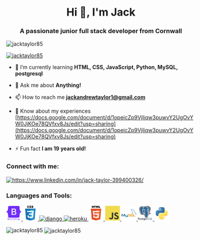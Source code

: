 <h1 align="center">Hi 👋, I'm Jack</h1>
<h3 align="center">A passionate junior full stack developer from Cornwall</h3>

<p align="left"> <img src="https://komarev.com/ghpvc/?username=jacktaylor85&label=Profile%20views&color=0e75b6&style=flat" alt="jacktaylor85" /> </p>

<p align="left"> <a href="https://github.com/ryo-ma/github-profile-trophy"><img src="https://github-profile-trophy.vercel.app/?username=jacktaylor85" alt="jacktaylor85" /></a> </p>

- 🌱 I’m currently learning **HTML, CSS, JavaScript, Python, MySQL, postgresql**

- 💬 Ask me about **Anything!**

- 📫 How to reach me **jackandrewtaylor1@gmail.com**

- 📄 Know about my experiences [https://docs.google.com/document/d/1opeicZp9Vjliqw3puwvY2UgOvYW0JjKOe78QVfxv8Js/edit?usp=sharing](https://docs.google.com/document/d/1opeicZp9Vjliqw3puwvY2UgOvYW0JjKOe78QVfxv8Js/edit?usp=sharing)

- ⚡ Fun fact **I am 19 years old!**

<h3 align="left">Connect with me:</h3>
<p align="left">
<a href="https://linkedin.com/in/https://www.linkedin.com/in/jack-taylor-399400326/" target="blank"><img align="center" src="https://raw.githubusercontent.com/rahuldkjain/github-profile-readme-generator/master/src/images/icons/Social/linked-in-alt.svg" alt="https://www.linkedin.com/in/jack-taylor-399400326/" height="30" width="40" /></a>
</p>

<h3 align="left">Languages and Tools:</h3>
<p align="left"> <a href="https://getbootstrap.com" target="_blank" rel="noreferrer"> <img src="https://raw.githubusercontent.com/devicons/devicon/master/icons/bootstrap/bootstrap-plain-wordmark.svg" alt="bootstrap" width="40" height="40"/> </a> <a href="https://www.w3schools.com/css/" target="_blank" rel="noreferrer"> <img src="https://raw.githubusercontent.com/devicons/devicon/master/icons/css3/css3-original-wordmark.svg" alt="css3" width="40" height="40"/> </a> <a href="https://www.djangoproject.com/" target="_blank" rel="noreferrer"> <img src="https://cdn.worldvectorlogo.com/logos/django.svg" alt="django" width="40" height="40"/> </a> <a href="https://heroku.com" target="_blank" rel="noreferrer"> <img src="https://www.vectorlogo.zone/logos/heroku/heroku-icon.svg" alt="heroku" width="40" height="40"/> </a> <a href="https://www.w3.org/html/" target="_blank" rel="noreferrer"> <img src="https://raw.githubusercontent.com/devicons/devicon/master/icons/html5/html5-original-wordmark.svg" alt="html5" width="40" height="40"/> </a> <a href="https://developer.mozilla.org/en-US/docs/Web/JavaScript" target="_blank" rel="noreferrer"> <img src="https://raw.githubusercontent.com/devicons/devicon/master/icons/javascript/javascript-original.svg" alt="javascript" width="40" height="40"/> </a> <a href="https://www.mysql.com/" target="_blank" rel="noreferrer"> <img src="https://raw.githubusercontent.com/devicons/devicon/master/icons/mysql/mysql-original-wordmark.svg" alt="mysql" width="40" height="40"/> </a> <a href="https://www.postgresql.org" target="_blank" rel="noreferrer"> <img src="https://raw.githubusercontent.com/devicons/devicon/master/icons/postgresql/postgresql-original-wordmark.svg" alt="postgresql" width="40" height="40"/> </a> <a href="https://www.python.org" target="_blank" rel="noreferrer"> <img src="https://raw.githubusercontent.com/devicons/devicon/master/icons/python/python-original.svg" alt="python" width="40" height="40"/> </a> </p>

<p><img align="left" src="https://github-readme-stats.vercel.app/api/top-langs?username=jacktaylor85&show_icons=true&locale=en&layout=compact" alt="jacktaylor85" /></p>

<p>&nbsp;<img align="center" src="https://github-readme-stats.vercel.app/api?username=jacktaylor85&show_icons=true&locale=en" alt="jacktaylor85" /></p>

